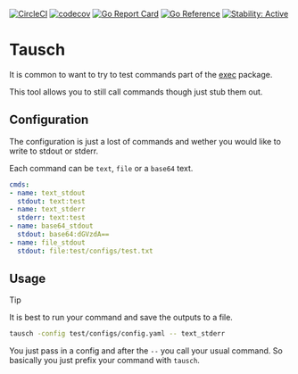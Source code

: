[![CircleCI](https://circleci.com/gh/alexfalkowski/tausch.svg?style=shield)](https://circleci.com/gh/alexfalkowski/tausch)
[![codecov](https://codecov.io/gh/alexfalkowski/tausch/graph/badge.svg?token=AGP01JOTM0)](https://codecov.io/gh/alexfalkowski/tausch)
[![Go Report Card](https://goreportcard.com/badge/github.com/alexfalkowski/tausch)](https://goreportcard.com/report/github.com/alexfalkowski/tausch)
[![Go Reference](https://pkg.go.dev/badge/github.com/alexfalkowski/tausch.svg)](https://pkg.go.dev/github.com/alexfalkowski/tausch)
[![Stability: Active](https://masterminds.github.io/stability/active.svg)](https://masterminds.github.io/stability/active.html)

# Tausch

It is common to want to try to test commands part of the [exec](https://pkg.go.dev/os/exec) package.

This tool allows you to still call commands though just stub them out.

## Configuration

The configuration is just a lost of commands and wether you would like to write to stdout or stderr.

Each command can be `text`, `file` or a `base64` text.

```yaml
cmds:
- name: text_stdout
  stdout: text:test
- name: text_stderr
  stderr: text:test
- name: base64_stdout
  stdout: base64:dGVzdA==
- name: file_stdout
  stdout: file:test/configs/test.txt
```

## Usage

> [!TIP]
> It is best to run your command and save the outputs to a file.

```bash
tausch -config test/configs/config.yaml -- text_stderr
```

You just pass in a config and after the `--` you call your usual command. So basically you just prefix your command with `tausch`.
